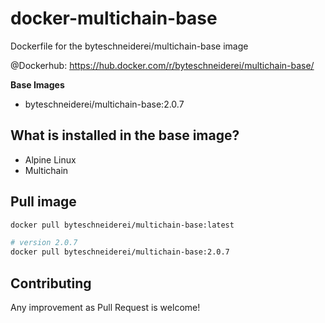 # docker-multichain-base

Dockerfile for the byteschneiderei/multichain-base image

@Dockerhub: https://hub.docker.com/r/byteschneiderei/multichain-base/


**Base Images**

* byteschneiderei/multichain-base:2.0.7


## What is installed in the base image?
* Alpine Linux
* Multichain


## Pull image

``` bash
docker pull byteschneiderei/multichain-base:latest

# version 2.0.7
docker pull byteschneiderei/multichain-base:2.0.7
```

## Contributing
Any improvement as Pull Request is welcome!